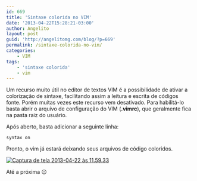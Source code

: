 ```yaml
---
id: 669
title: 'Sintaxe colorida no VIM'
date: '2013-04-22T15:28:21-03:00'
author: Angelito
layout: post
guid: 'http://angelitomg.com/blog/?p=669'
permalink: /sintaxe-colorida-no-vim/
categories:
    - VIM
tags:
    - 'sintaxe colorida'
    - vim
---
```


Um recurso muito útil no editor de textos VIM é a possibilidade de ativar a colorização de sintaxe, facilitando assim a leitura e escrita de códigos fonte. Porém muitas vezes este recurso vem desativado. Para habilitá-lo basta abrir o arquivo de configuração do VIM (**.vimrc**), que geralmente fica na pasta raiz do usuário.

Após aberto, basta adicionar a seguinte linha:

`syntax on`

Pronto, o vim já estará deixando seus arquivos de código coloridos.

[![Captura de tela 2013-04-22 às 11.59.33](http://angelitomg.com/blog/wp-content/uploads/2013/04/Captura-de-tela-2013-04-22-às-11.59.33.png)](http://angelitomg.com/blog/wp-content/uploads/2013/04/Captura-de-tela-2013-04-22-às-11.59.33.png)

Até a próxima 😉